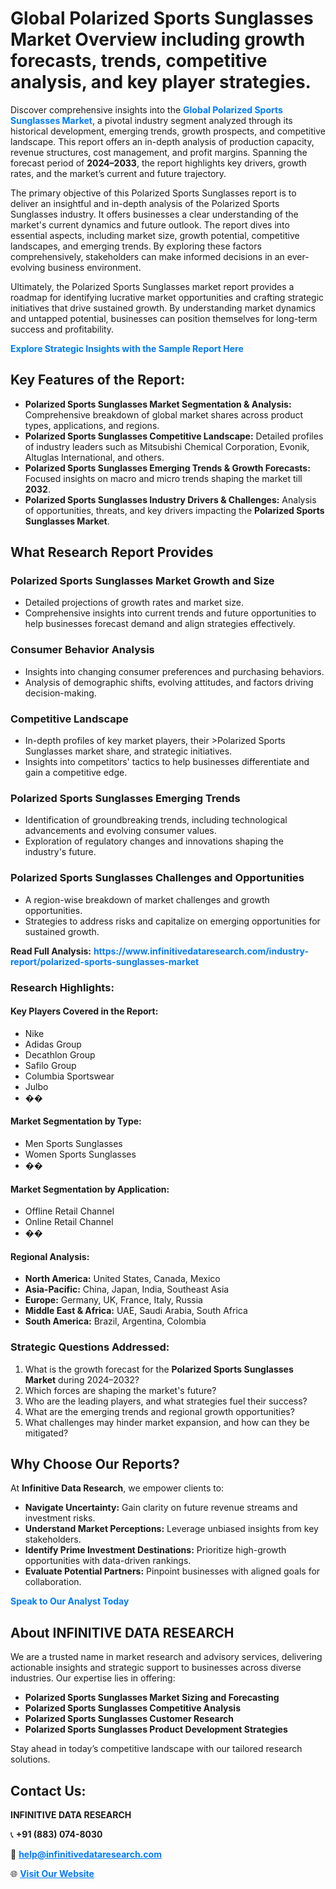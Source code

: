 <h1>Global Polarized Sports Sunglasses Market Overview including growth forecasts, trends, competitive analysis, and key player strategies.</h1>
<p>
Discover comprehensive insights into the 
<a href="https://www.infinitivedataresearch.com/industry-report/polarized-sports-sunglasses-market" rel="dofollow" style="color: #007BFF; text-decoration: none;"><strong>Global Polarized Sports Sunglasses Market</strong></a>, a pivotal industry segment analyzed through its historical development, emerging trends, growth prospects, and competitive landscape. This report offers an in-depth analysis of production capacity, revenue structures, cost management, and profit margins. Spanning the forecast period of <strong>2024–2033</strong>, the report highlights key drivers, growth rates, and the market’s current and future trajectory.
</p>
<p>
The primary objective of this Polarized Sports Sunglasses report is to deliver an insightful and in-depth analysis of the Polarized Sports Sunglasses industry. It offers businesses a clear understanding of the market's current dynamics and future outlook. The report dives into essential aspects, including market size, growth potential, competitive landscapes, and emerging trends. By exploring these factors comprehensively, stakeholders can make informed decisions in an ever-evolving business environment.
</p>
<p>
Ultimately, the Polarized Sports Sunglasses market report provides a roadmap for identifying lucrative market opportunities and crafting strategic initiatives that drive sustained growth. By understanding market dynamics and untapped potential, businesses can position themselves for long-term success and profitability.
</p>
<p>
<a href="https://www.infinitivedataresearch.com/request-sample/reportId=109827" style="color: #007BFF; text-decoration: none;"><strong>Explore Strategic Insights with the Sample Report Here</strong></a>
</p>

<h2>Key Features of the Report:</h2>
<ul>
<li><strong>Polarized Sports Sunglasses Market Segmentation & Analysis:</strong> Comprehensive breakdown of global market shares across product types, applications, and regions.</li>
<li><strong>Polarized Sports Sunglasses Competitive Landscape:</strong> Detailed profiles of industry leaders such as Mitsubishi Chemical Corporation, Evonik, Altuglas International, and others.</li>
<li><strong>Polarized Sports Sunglasses Emerging Trends & Growth Forecasts:</strong> Focused insights on macro and micro trends shaping the market till <strong>2032</strong>.</li>
<li><strong>Polarized Sports Sunglasses Industry Drivers & Challenges:</strong> Analysis of opportunities, threats, and key drivers impacting the <strong>Polarized Sports Sunglasses Market</strong>.</li>
</ul>

<h2>What Research Report Provides</h2>
<h3>Polarized Sports Sunglasses Market Growth and Size</h3>
<ul>
<li>Detailed projections of growth rates and market size.</li>
<li>Comprehensive insights into current trends and future opportunities to help businesses forecast demand and align strategies effectively.</li>
</ul>

<h3>Consumer Behavior Analysis</h3>
<ul>
<li>Insights into changing consumer preferences and purchasing behaviors.</li>
<li>Analysis of demographic shifts, evolving attitudes, and factors driving decision-making.</li>
</ul>

<h3>Competitive Landscape</h3>
<ul>
<li>In-depth profiles of key market players, their >Polarized Sports Sunglasses market share, and strategic initiatives.</li>
<li>Insights into competitors' tactics to help businesses differentiate and gain a competitive edge.</li>
</ul>

<h3>Polarized Sports Sunglasses Emerging Trends</h3>
<ul>
<li>Identification of groundbreaking trends, including technological advancements and evolving consumer values.</li>
<li>Exploration of regulatory changes and innovations shaping the industry's future.</li>
</ul>

<h3>Polarized Sports Sunglasses Challenges and Opportunities</h3>
<ul>
<li>A region-wise breakdown of market challenges and growth opportunities.</li>
<li>Strategies to address risks and capitalize on emerging opportunities for sustained growth.</li>
</ul>
<p><strong>Read Full Analysis:</strong> <a href="https://www.infinitivedataresearch.com/industry-report/polarized-sports-sunglasses-market" rel="dofollow" style="color: #007BFF; text-decoration: none;"><strong>https://www.infinitivedataresearch.com/industry-report/polarized-sports-sunglasses-market</strong></a></p>
<h3>Research Highlights:</h3>
<h4>Key Players Covered in the Report:</h4>
<ul><li>Nike</li><li>Adidas Group</li><li>Decathlon Group</li><li>Safilo Group</li><li>Columbia Sportswear</li><li>Julbo</li><li>��</li></ul>
<h4>Market Segmentation by Type:</h4>
<ul><li>Men Sports Sunglasses</li><li>Women Sports Sunglasses</li><li>��</li></ul>
<h4>Market Segmentation by Application:</h4>
<ul><li>Offline Retail Channel</li><li>Online Retail Channel</li><li>��</li></ul>

<h4>Regional Analysis:</h4>
<ul>
<li><strong>North America:</strong> United States, Canada, Mexico</li>
<li><strong>Asia-Pacific:</strong> China, Japan, India, Southeast Asia</li>
<li><strong>Europe:</strong> Germany, UK, France, Italy, Russia</li>
<li><strong>Middle East & Africa:</strong> UAE, Saudi Arabia, South Africa</li>
<li><strong>South America:</strong> Brazil, Argentina, Colombia</li>
</ul>

<h3>Strategic Questions Addressed:</h3>
<ol>
<li>What is the growth forecast for the <strong>Polarized Sports Sunglasses Market</strong> during 2024–2032?</li>
<li>Which forces are shaping the market's future?</li>
<li>Who are the leading players, and what strategies fuel their success?</li>
<li>What are the emerging trends and regional growth opportunities?</li>
<li>What challenges may hinder market expansion, and how can they be mitigated?</li>
</ol>

<h2>Why Choose Our Reports?</h2>
<p>At <strong>Infinitive Data Research</strong>, we empower clients to:</p>
<ul>
<li><strong>Navigate Uncertainty:</strong> Gain clarity on future revenue streams and investment risks.</li>
<li><strong>Understand Market Perceptions:</strong> Leverage unbiased insights from key stakeholders.</li>
<li><strong>Identify Prime Investment Destinations:</strong> Prioritize high-growth opportunities with data-driven rankings.</li>
<li><strong>Evaluate Potential Partners:</strong> Pinpoint businesses with aligned goals for collaboration.</li>
</ul>
<p><a href="https://www.infinitivedataresearch.com/industry-report/polarized-sports-sunglasses-market" rel="dofollow" style="color: #007BFF; text-decoration: none;"><strong>Speak to Our Analyst Today</strong></a></p>

<h2>About INFINITIVE DATA RESEARCH</h2>
<p>We are a trusted name in market research and advisory services, delivering actionable insights and strategic support to businesses across diverse industries. Our expertise lies in offering:</p>
<ul>
<li><strong>Polarized Sports Sunglasses Market Sizing and Forecasting</strong></li>
<li><strong>Polarized Sports Sunglasses Competitive Analysis</strong></li>
<li><strong>Polarized Sports Sunglasses Customer Research</strong></li>
<li><strong>Polarized Sports Sunglasses Product Development Strategies</strong></li>
</ul>
<p>Stay ahead in today’s competitive landscape with our tailored research solutions.</p>

<h2>Contact Us:</h2>
<p><strong>INFINITIVE DATA RESEARCH</strong></p>
<p>📞 <strong>+91 (883) 074-8030</strong></p>
<p>📧 <strong><a href="mailto:help@infinitivedataresearch.com" style="color: #007BFF;">help@infinitivedataresearch.com</a></strong></p>
<p>🌐 <strong><a href="https://www.infinitivedataresearch.com" rel="dofollow" style="color: #007BFF;">Visit Our Website</a></strong></p>